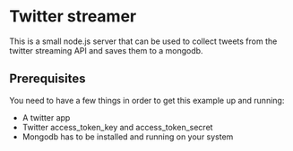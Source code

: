 # Twitter streamer
This is a small node.js server that can be used to collect tweets from the twitter streaming API and saves them to a mongodb.

## Prerequisites
You need to have a few things in order to get this example up and running:

* A twitter app
* Twitter access_token_key and access_token_secret
* Mongodb has to be installed and running on your system